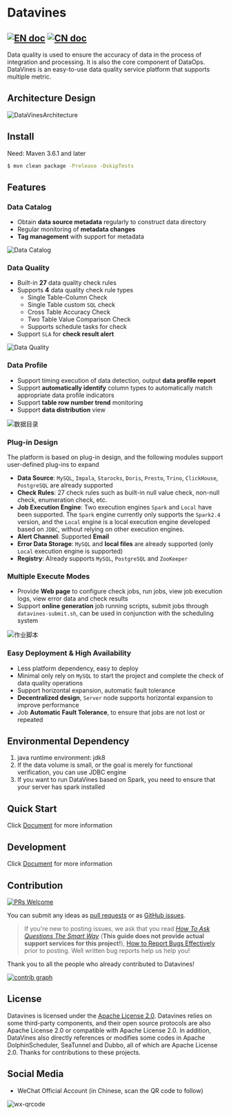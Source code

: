 <!--
  ~ Licensed to the Apache Software Foundation (ASF) under one or more
  ~ contributor license agreements.  See the NOTICE file distributed with
  ~ this work for additional information regarding copyright ownership.
  ~ The ASF licenses this file to You under the Apache License, Version 2.0
  ~ (the "License"); you may not use this file except in compliance with
  ~ the License.  You may obtain a copy of the License at
  ~
  ~    http://www.apache.org/licenses/LICENSE-2.0
  ~
  ~ Unless required by applicable law or agreed to in writing, software
  ~ distributed under the License is distributed on an "AS IS" BASIS,
  ~ WITHOUT WARRANTIES OR CONDITIONS OF ANY KIND, either express or implied.
  ~ See the License for the specific language governing permissions and
  ~ limitations under the License.
  ~
  -->

# Datavines
[![EN doc](https://img.shields.io/badge/document-English-blue.svg)](README.md)
[![CN doc](https://img.shields.io/badge/文档-中文版-blue.svg)](README.zh-CN.md)
---

Data quality is used to ensure the accuracy of data in the process of integration and processing. It is also the core component of DataOps. DataVines is an easy-to-use data quality service platform that supports multiple metric.

## Architecture Design
![DataVinesArchitecture](docs/img/architecture.jpg)

## Install

Need: Maven 3.6.1 and later
```sh
$ mvn clean package -Prelease -DskipTests
```
## Features

### Data Catalog

- Obtain **data source metadata** regularly to construct data directory 
- Regular monitoring of **metadata changes**
- **Tag management** with support for metadata

![Data Catalog](docs/img/data-catalog.jpg)

### Data Quality

- Built-in **27** data quality check rules
- Supports **4** data quality check rule types
    - Single Table-Column Check
    - Single Table custom `SQL` check 
    - Cross Table Accuracy Check
    - Two Table Value Comparison Check
  - Supports schedule tasks for check
- Support `SLA` for **check result alert**

![Data Quality](docs/img/data-quality.jpg)

### Data Profile

- Support timing execution of data detection, output **data profile report**
- Support **automatically identify** column types to automatically match appropriate data profile indicators
- Support **table row number trend** monitoring
- Support **data distribution** view

![数据目录](docs/img/data-catalog.jpg)

### Plug-in Design

The platform is based on plug-in design, and the following modules support user-defined plug-ins to expand

- **Data Source**: `MySQL`, `Impala`, `Starocks`, `Doris`, `Presto`, `Trino`, `ClickHouse`, `PostgreSQL` are already supported
- **Check Rules**: 27 check rules such as built-in null value check, non-null check, enumeration check, etc.
- **Job Execution Engine**: Two execution engines `Spark` and `Local` have been supported. The `Spark` engine currently only supports the `Spark2.4` version, and the `Local` engine is a local execution engine developed based on `JDBC`, without relying on other execution engines.
- **Alert Channel**: Supported **Email**
- **Error Data Storage**: `MySQL` and **local files** are already supported (only `Local` execution engine is supported)
- **Registry**: Already supports `MySQL`, `PostgreSQL` and `ZooKeeper`

### Multiple Execute Modes

- Provide **Web page** to configure check jobs, run jobs, view job execution logs, view error data and check results
- Support **online generation** job running scripts, submit jobs through `datavines-submit.sh`, can be used in conjunction with the scheduling system

![作业脚本](docs/img/data-job-script.jpg)

### Easy Deployment & High Availability

- Less platform dependency, easy to deploy
- Minimal only rely on `MySQL` to start the project and complete the check of data quality operations
- Support horizontal expansion, automatic fault tolerance
- **Decentralized design**, `Server` node supports horizontal expansion to improve performance
- Job **Automatic Fault Tolerance**, to ensure that jobs are not lost or repeated

## Environmental Dependency

1. java runtime environment: jdk8
2. If the data volume is small, or the goal is merely for functional verification, you can use JDBC engine
3. If you want to run DataVines based on Spark, you need to ensure that your server has spark installed
## Quick Start
Click [Document](https://datavane.github.io/datavines-website/docs/user-guide/quick-start) for more information

## Development

Click [Document](https://datavane.github.io/datavines-website/docs/development/environment-preparation) for more information

## Contribution

[![PRs Welcome](https://img.shields.io/badge/PRs-welcome-brightgreen.svg?style=flat-square)](https://github.com/datavane/datavines/pulls)

You can submit any ideas as [pull requests](https://github.com/datavane/datavines/pulls) or as [GitHub issues](https://github.com/datavane/datavines/issues/new/choose).

> If you're new to posting issues, we ask that you read [*How To Ask Questions The Smart Way*](http://www.catb.org/~esr/faqs/smart-questions.html) (**This guide does not provide actual support services for this project!**), [How to Report Bugs Effectively](http://www.chiark.greenend.org.uk/~sgtatham/bugs.html) prior to posting. Well written bug reports help us help you!

Thank you to all the people who already contributed to Datavines!

[![contrib graph](https://contrib.rocks/image?repo=datavane/datavines)](https://github.com/datavane/datavinesk/graphs/contributors)

## License

Datavines is licensed under the [Apache License 2.0](LICENSE). Datavines relies on some third-party components, and their open source protocols are also Apache License 2.0 or compatible with Apache License 2.0. In addition, DataVines also directly references or modifies some codes in Apache DolphinScheduler, SeaTunnel and Dubbo, all of which are Apache License 2.0. Thanks for contributions to these projects.

## Social Media

- WeChat Official Account (in Chinese, scan the QR code to follow)

![wx-qrcode](docs/img/wechat-qrcode-en.jpg)


